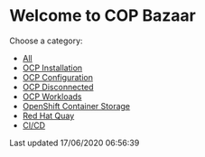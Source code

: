 # Welcome to COP Bazaar

Choose a category:
* [All](All.Stars.md)
* [OCP Installation](OCP%20Installation.Stars.md)
* [OCP Configuration](OCP%20Configuration.Stars.md)
* [OCP Disconnected](OCP%20Disconnected.Stars.md)
* [OCP Workloads](OCP%20Workloads.Stars.md)
* [OpenShift Container Storage](OpenShift%20Container%20Storage.Stars.md)
* [Red Hat Quay](Red%20Hat%20Quay.Stars.md)
* [CI/CD](CI_CD.Stars.md)

Last updated 17/06/2020 06:56:39
